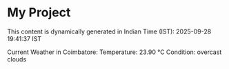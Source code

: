 # My Project

This content is dynamically generated in Indian Time (IST): 2025-09-28 19:41:37 IST


Current Weather in Coimbatore:
Temperature: 23.90 °C
Condition: overcast clouds
